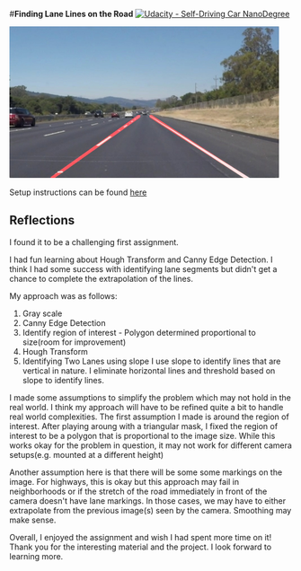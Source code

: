 #**Finding Lane Lines on the Road** 
[![Udacity - Self-Driving Car NanoDegree](https://s3.amazonaws.com/udacity-sdc/github/shield-carnd.svg)](http://www.udacity.com/drive)

<img src="./test_images/laneLines_thirdPass.jpg" width="480" alt="Combined Image" />

Setup instructions can be found [here](INSTALL.md)

## Reflections

I found it to be a challenging first assignment. 

I had fun learning about Hough Transform and Canny Edge Detection. I think I had some success with identifying lane segments but didn't get a chance to complete the extrapolation of the lines.

My approach was as follows:
1. Gray scale
2. Canny Edge Detection
3. Identify region of interest - Polygon determined proportional to size(room for improvement)
4. Hough Transform
5. Identifying Two Lanes using slope
I use slope to identify lines that are vertical in nature. I eliminate horizontal lines and threshold based on slope to identify lines.

I made some assumptions to simplify the problem which may not hold in the real world. I think my approach will have to be refined quite a bit to handle real world complexities. The first assumption I made is around the region of interest. After playing aroung with a triangular mask, I fixed the region of interest to be a polygon that is proportional to the image size. While this works okay for the problem in question, it may not work for different camera setups(e.g. mounted at a different height)

Another assumption here is that there will be some some markings on the image. 
For highways, this is okay but this approach may fail in neighborhoods or if the stretch of the road immediately in front of the camera doesn't have lane markings. In those cases, we may have to either extrapolate from the previous image(s) seen by the camera. Smoothing may make sense.

Overall, I enjoyed the assignment and wish I had spent more time on it! Thank you for the interesting material and the  project. I look forward to learning more.


